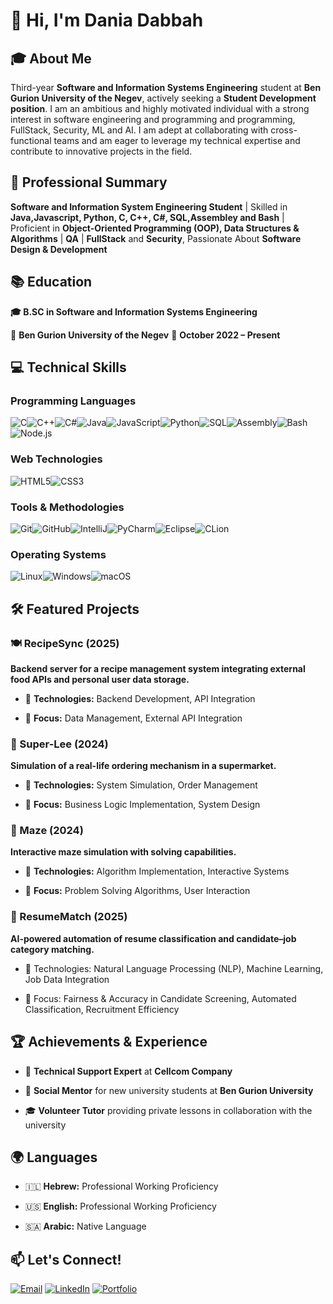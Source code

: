 # 👋 Hi, I'm Dania Dabbah

## 🎓 About Me

Third-year **Software and Information Systems Engineering** student at **Ben Gurion University of the Negev**, actively seeking a **Student Development position**. I am an ambitious and highly motivated individual with a strong interest in software engineering and programming and programming, FullStack, Security, ML and AI. I am adept at collaborating with cross-functional teams and am eager to leverage my technical expertise and contribute to innovative projects in the field.

## 🚀 Professional Summary

**Software and Information System Engineering Student** | Skilled in **Java,Javascript, Python, C, C++, C#, SQL,Assembley and Bash** | Proficient in **Object-Oriented Programming (OOP), Data Structures & Algorithms** | **QA** | **FullStack** and **Security**, Passionate About **Software Design & Development**

## 📚 Education

**🎓 B.SC in Software and Information Systems Engineering**

📍 **Ben Gurion University of the Negev** 📅 **October 2022 – Present**



## 💻 Technical Skills

### Programming Languages

![C](https://img.shields.io/badge/C-00599C?style=for-the-badge&logo=c&logoColor=white)![C++](https://img.shields.io/badge/C%2B%2B-00599C?style=for-the-badge&logo=c%2B%2B&logoColor=white)![C#](https://img.shields.io/badge/C%23-239120?style=for-the-badge&logo=c-sharp&logoColor=white)![Java](https://img.shields.io/badge/Java-ED8B00?style=for-the-badge&logo=java&logoColor=white)![JavaScript](https://img.shields.io/badge/JavaScript-F7DF1E?style=for-the-badge&logo=javascript&logoColor=black)![Python](https://img.shields.io/badge/Python-3776AB?style=for-the-badge&logo=python&logoColor=white)![SQL](https://img.shields.io/badge/SQL-4479A1?style=for-the-badge&logo=mysql&logoColor=white)![Assembly](https://img.shields.io/badge/Assembly-654FF0?style=for-the-badge&logo=assemblyscript&logoColor=white)![Bash](https://img.shields.io/badge/Bash-4EAA25?style=for-the-badge&logo=gnu-bash&logoColor=white)![Node.js](https://img.shields.io/badge/Node.js-339933?style=for-the-badge&logo=node.js&logoColor=white)

### Web Technologies

![HTML5](https://img.shields.io/badge/HTML5-E34F26?style=for-the-badge&logo=html5&logoColor=white)![CSS3](https://img.shields.io/badge/CSS3-1572B6?style=for-the-badge&logo=css3&logoColor=white)

### Tools & Methodologies

![Git](https://img.shields.io/badge/Git-F05032?style=for-the-badge&logo=git&logoColor=white)![GitHub](https://img.shields.io/badge/GitHub-181717?style=for-the-badge&logo=github&logoColor=white)![IntelliJ](https://img.shields.io/badge/IntelliJ_IDEA-000000?style=for-the-badge&logo=intellij-idea&logoColor=white)![PyCharm](https://img.shields.io/badge/PyCharm-000000?style=for-the-badge&logo=pycharm&logoColor=white)![Eclipse](https://img.shields.io/badge/Eclipse-2C2255?style=for-the-badge&logo=eclipse&logoColor=white)![CLion](https://img.shields.io/badge/CLion-000000?style=for-the-badge&logo=clion&logoColor=white)

### Operating Systems

![Linux](https://img.shields.io/badge/Linux-FCC624?style=for-the-badge&logo=linux&logoColor=black)![Windows](https://img.shields.io/badge/Windows-0078D6?style=for-the-badge&logo=windows&logoColor=white)![macOS](https://img.shields.io/badge/macOS-000000?style=for-the-badge&logo=apple&logoColor=white)
## 🛠️ Featured Projects

### 🍽️ RecipeSync (2025)

**Backend server for a recipe management system integrating external food APIs and personal user data storage.**

- 🔧 **Technologies:** Backend Development, API Integration

- 🎯 **Focus:** Data Management, External API Integration

### 🛒 Super-Lee (2024)

**Simulation of a real-life ordering mechanism in a supermarket.**

- 🔧 **Technologies:** System Simulation, Order Management

- 🎯 **Focus:** Business Logic Implementation, System Design

### 🧩 Maze (2024)

**Interactive maze simulation with solving capabilities.**

- 🔧 **Technologies:** Algorithm Implementation, Interactive Systems

- 🎯 **Focus:** Problem Solving Algorithms, User Interaction

### 📄 ResumeMatch (2025)

**AI-powered automation of resume classification and candidate–job category matching.**

- 🔧 Technologies: Natural Language Processing (NLP), Machine Learning, Job Data Integration

- 🎯 Focus: Fairness & Accuracy in Candidate Screening, Automated Classification, Recruitment Efficiency

  

## 🏆 Achievements & Experience

- 💼 **Technical Support Expert** at **Cellcom Company**

- 👥 **Social Mentor** for new university students at **Ben Gurion University**

- 🎓 **Volunteer Tutor** providing private lessons in collaboration with the university

## 🌍 Languages

- 🇮🇱 **Hebrew:** Professional Working Proficiency

- 🇺🇸 **English:** Professional Working Proficiency

- 🇸🇦 **Arabic:** Native Language

## 📫 Let's Connect!
[![Email](https://img.shields.io/badge/Email-D14836?style=for-the-badge&logo=gmail&logoColor=white)](mailto:dabbahdania25@gmail.com)
[![LinkedIn](https://img.shields.io/badge/LinkedIn-0077B5?style=for-the-badge&logo=linkedin&logoColor=white)](https://linkedin.com/in/dania-dabbah)
[![Portfolio](https://img.shields.io/badge/Portfolio-667EEA?style=for-the-badge&logo=github&logoColor=white)](https://dania2703.github.io/Portfolio/)




